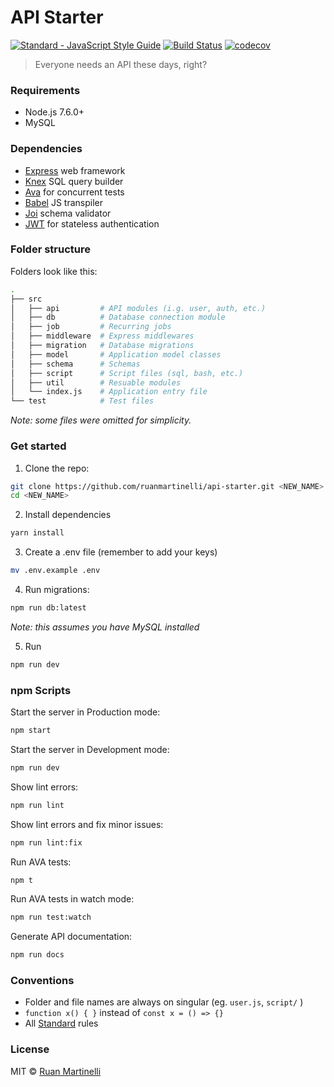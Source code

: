 # API Starter

<a href="https://standardjs.com"><img src="https://img.shields.io/badge/code_style-standard-brightgreen.svg" alt="Standard - JavaScript Style Guide"></a>
[![Build Status](https://travis-ci.org/ruanmartinelli/api-starter.svg?branch=master)](https://travis-ci.org/ruanmartinelli/api-starter)
[![codecov](https://codecov.io/gh/ruanmartinelli/api-starter/branch/master/graph/badge.svg)](https://codecov.io/gh/ruanmartinelli/api-starter)
> Everyone needs an API these days, right?

### Requirements

* Node.js 7.6.0+
* MySQL

### Dependencies

* [Express](https://github.com/expressjs/express) web framework
* [Knex](http://knexjs.org/) SQL query builder
* [Ava](https://github.com/avajs) for concurrent tests
* [Babel](https://babeljs.io) JS transpiler
* [Joi](https://github.com/hapijs/joi) schema validator
* [JWT](https://jwt.io/) for stateless authentication

### Folder structure

Folders look like this:

```bash
.
├── src
│   ├── api         # API modules (i.g. user, auth, etc.) 
│   ├── db          # Database connection module
│   ├── job         # Recurring jobs
│   ├── middleware  # Express middlewares
│   ├── migration   # Database migrations
│   ├── model       # Application model classes
│   ├── schema      # Schemas
│   ├── script      # Script files (sql, bash, etc.)
│   ├── util        # Resuable modules
│   └── index.js    # Application entry file
└── test            # Test files

```
_Note: some files were omitted for simplicity._

### Get started

1. Clone the repo:

```bash
git clone https://github.com/ruanmartinelli/api-starter.git <NEW_NAME>
cd <NEW_NAME>
```
2. Install dependencies

```bash
yarn install
```

3. Create a .env file (remember to add your keys)

```bash
mv .env.example .env
```

4. Run migrations:

```bash
npm run db:latest
```
_Note: this assumes you have MySQL installed_

5. Run

```bash
npm run dev
```

### npm Scripts

Start the server in Production mode:
```bash
npm start 
```

Start the server in Development mode:
```bash
npm run dev 
```

Show lint errors:
```bash
npm run lint
```

Show lint errors and fix minor issues:
```bash
npm run lint:fix
```

Run AVA tests:
```bash
npm t
```

Run AVA tests in watch mode:
```bash
npm run test:watch
```

Generate API documentation:
```bash
npm run docs
```

### Conventions

- Folder and file names are always on singular (eg. `user.js`, `script/` )
- `function x() { }` instead of `const x = () => {}`
- All [Standard](https://standardjs.com) rules

### License

MIT © [Ruan Martinelli](http://ruanmartinelli.com)
